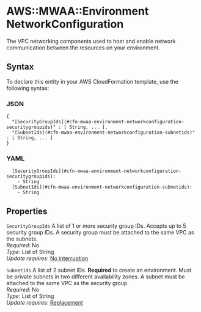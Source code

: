 # AWS::MWAA::Environment NetworkConfiguration<a name="aws-properties-mwaa-environment-networkconfiguration"></a>

The VPC networking components used to host and enable network communication between the resources on your environment\.

## Syntax<a name="aws-properties-mwaa-environment-networkconfiguration-syntax"></a>

To declare this entity in your AWS CloudFormation template, use the following syntax:

### JSON<a name="aws-properties-mwaa-environment-networkconfiguration-syntax.json"></a>

```
{
  "[SecurityGroupIds](#cfn-mwaa-environment-networkconfiguration-securitygroupids)" : [ String, ... ],
  "[SubnetIds](#cfn-mwaa-environment-networkconfiguration-subnetids)" : [ String, ... ]
}
```

### YAML<a name="aws-properties-mwaa-environment-networkconfiguration-syntax.yaml"></a>

```
  [SecurityGroupIds](#cfn-mwaa-environment-networkconfiguration-securitygroupids): 
    - String
  [SubnetIds](#cfn-mwaa-environment-networkconfiguration-subnetids): 
    - String
```

## Properties<a name="aws-properties-mwaa-environment-networkconfiguration-properties"></a>

`SecurityGroupIds`  <a name="cfn-mwaa-environment-networkconfiguration-securitygroupids"></a>
A list of 1 or more security group IDs\. Accepts up to 5 security group IDs\. A security group must be attached to the same VPC as the subnets\.  
*Required*: No  
*Type*: List of String  
*Update requires*: [No interruption](https://docs.aws.amazon.com/AWSCloudFormation/latest/UserGuide/using-cfn-updating-stacks-update-behaviors.html#update-no-interrupt)

`SubnetIds`  <a name="cfn-mwaa-environment-networkconfiguration-subnetids"></a>
A list of 2 subnet IDs\. **Required** to create an environment\. Must be private subnets in two different availability zones\. A subnet must be attached to the same VPC as the security group\.  
*Required*: No  
*Type*: List of String  
*Update requires*: [Replacement](https://docs.aws.amazon.com/AWSCloudFormation/latest/UserGuide/using-cfn-updating-stacks-update-behaviors.html#update-replacement)